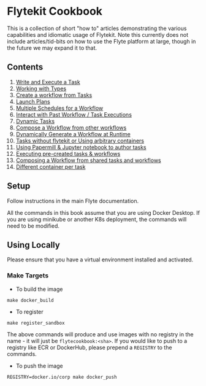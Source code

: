 # Flytekit Cookbook

This is a collection of short "how to" articles demonstrating the various capabilities and idiomatic usage of Flytekit.
Note this currently does not include articles/tid-bits on how to use the Flyte platform at large, though in the future we may expand it to that.


## Contents   
1. [Write and Execute a Task](recipes/task/README.md)
2. [Working with Types](recipes/types/README.md)
3. [Create a workflow from Tasks](recipes/workflows/README.md)
4. [Launch Plans](recipes/launchplans/README.md)
5. [Multiple Schedules for a Workflow](recipes/multi_schedules/README.md)
6. [Interact with Past Workflow / Task Executions](recipes/interaction/README.md)
7. [Dynamic Tasks](recipes/dynamictasks/README.md)
8. [Compose a Workflow from other workflows](recipes/compose/README.md)
9. [Dynamically Generate a Workflow at Runtime](recipes/dynamic_wfs/README.md)
10. [Tasks without flytekit or Using arbitrary containers](recipes/rawcontainers/README.md)
11. [Using Papermill & Jupyter notebook to author tasks](recipes/papermill/README.md)
12. [Executing pre-created tasks & workflows](recipes/fetch/README.md)
13. [Composing a Workflow from shared tasks and workflows](recipes/shared/README.md)
14. [Different container per task](recipes/differentcontainers/README.md)

## Setup

Follow instructions in the main Flyte documentation.

All the commands in this book assume that you are using Docker Desktop. If you are using minikube or another K8s deployment, the commands will need to be modified.

## Using Locally

Please ensure that you have a virtual environment installed and activated.

### Make Targets

* To build the image

```
make docker_build
```

* To register

```
make register_sandbox
```

The above commands will produce and use images with no registry in the name - it will just be `flytecookbook:<sha>`. If you would like to push to a registry like ECR or DockerHub, please prepend a `REGISTRY` to the commands. 

* To push the image

```
REGISTRY=docker.io/corp make docker_push
```
